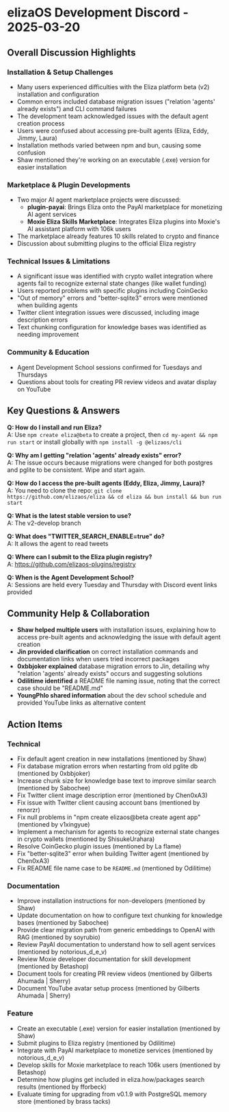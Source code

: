 # elizaOS Development Discord - 2025-03-20

## Overall Discussion Highlights

### Installation & Setup Challenges
- Many users experienced difficulties with the Eliza platform beta (v2) installation and configuration
- Common errors included database migration issues ("relation 'agents' already exists") and CLI command failures
- The development team acknowledged issues with the default agent creation process
- Users were confused about accessing pre-built agents (Eliza, Eddy, Jimmy, Laura)
- Installation methods varied between npm and bun, causing some confusion
- Shaw mentioned they're working on an executable (.exe) version for easier installation

### Marketplace & Plugin Developments
- Two major AI agent marketplace projects were discussed:
  - **plugin-payai**: Brings Eliza onto the PayAI marketplace for monetizing AI agent services
  - **Moxie Eliza Skills Marketplace**: Integrates Eliza plugins into Moxie's AI assistant platform with 106k users
- The marketplace already features 10 skills related to crypto and finance
- Discussion about submitting plugins to the official Eliza registry

### Technical Issues & Limitations
- A significant issue was identified with crypto wallet integration where agents fail to recognize external state changes (like wallet funding)
- Users reported problems with specific plugins including CoinGecko
- "Out of memory" errors and "better-sqlite3" errors were mentioned when building agents
- Twitter client integration issues were discussed, including image description errors
- Text chunking configuration for knowledge bases was identified as needing improvement

### Community & Education
- Agent Development School sessions confirmed for Tuesdays and Thursdays
- Questions about tools for creating PR review videos and avatar display on YouTube

## Key Questions & Answers

**Q: How do I install and run Eliza?**  
A: Use `npm create eliza@beta` to create a project, then `cd my-agent && npm run start` or install globally with `npm install -g @elizaos/cli`

**Q: Why am I getting "relation 'agents' already exists" error?**  
A: The issue occurs because migrations were changed for both postgres and pglite to be consistent. Wipe and start again.

**Q: How do I access the pre-built agents (Eddy, Eliza, Jimmy, Laura)?**  
A: You need to clone the repo: `git clone https://github.com/elizaos/eliza && cd eliza && bun install && bun run start`

**Q: What is the latest stable version to use?**  
A: The v2-develop branch

**Q: What does "TWITTER_SEARCH_ENABLE=true" do?**  
A: It allows the agent to read tweets

**Q: Where can I submit to the Eliza plugin registry?**  
A: https://github.com/elizaos-plugins/registry

**Q: When is the Agent Development School?**  
A: Sessions are held every Tuesday and Thursday with Discord event links provided

## Community Help & Collaboration

- **Shaw helped multiple users** with installation issues, explaining how to access pre-built agents and acknowledging the issue with default agent creation
- **Jin provided clarification** on correct installation commands and documentation links when users tried incorrect packages
- **0xbbjoker explained** database migration errors to Jin, detailing why "relation 'agents' already exists" occurs and suggesting solutions
- **Odilitime identified** a README file naming issue, noting that the correct case should be "README.md"
- **YoungPhlo shared information** about the dev school schedule and provided YouTube links as alternative content

## Action Items

### Technical
- Fix default agent creation in new installations (mentioned by Shaw)
- Fix database migration errors when restarting from old pglite db (mentioned by 0xbbjoker)
- Increase chunk size for knowledge base text to improve similar search (mentioned by Sabochee)
- Fix Twitter client image description error (mentioned by Chen0xA3)
- Fix issue with Twitter client causing account bans (mentioned by renorzr)
- Fix null problems in "npm create elizaos@beta create agent app" (mentioned by v1xingyue)
- Implement a mechanism for agents to recognize external state changes in crypto wallets (mentioned by ShisukeUrahara)
- Resolve CoinGecko plugin issues (mentioned by La flame)
- Fix "better-sqlite3" error when building Twitter agent (mentioned by Chen0xA3)
- Fix README file name case to be `README.md` (mentioned by Odilitime)

### Documentation
- Improve installation instructions for non-developers (mentioned by Shaw)
- Update documentation on how to configure text chunking for knowledge bases (mentioned by Sabochee)
- Provide clear migration path from generic embeddings to OpenAI with RAG (mentioned by soyrubio)
- Review PayAI documentation to understand how to sell agent services (mentioned by notorious_d_e_v)
- Review Moxie developer documentation for skill development (mentioned by Betashop)
- Document tools for creating PR review videos (mentioned by Gilberts Ahumada | Sherry)
- Document YouTube avatar setup process (mentioned by Gilberts Ahumada | Sherry)

### Feature
- Create an executable (.exe) version for easier installation (mentioned by Shaw)
- Submit plugins to Eliza registry (mentioned by Odilitime)
- Integrate with PayAI marketplace to monetize services (mentioned by notorious_d_e_v)
- Develop skills for Moxie marketplace to reach 106k users (mentioned by Betashop)
- Determine how plugins get included in eliza.how/packages search results (mentioned by fforbeck)
- Evaluate timing for upgrading from v0.1.9 with PostgreSQL memory store (mentioned by brass tacks)